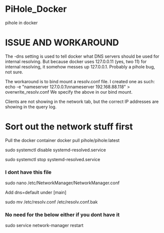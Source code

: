 # PiHole_Docker
pihole in docker
# ISSUE AND WORKAROUND
The -dns setting is used to tell docker what DNS servers should be used for internal resolving. But because docker uses 127.0.0.11 (yes, two 11) for internal resolving, it somehow messes up 127.0.0.1. Probably a pihole bug, not sure.

The workaround is to bind mount a resolv.conf file. I created one as such:
echo -e "nameserver 127.0.0.1\nnameserver 192.168.88.118" > overwrite_resolv.conf
We specify the above in our bind mount.

Clients are not showing in the network tab, but the correct IP addresses are showing in the query log.



# Sort out the network stuff first
Pull the docker container docker pull pihole/pihole:latest

sudo systemctl disable systemd-resolved.service

sudo systemctl stop systemd-resolved.service

### I dont have this file
sudo nano /etc/NetworkManager/NetworkManager.conf

Add dns=default under [main]

sudo mv /etc/resolv.conf /etc/resolv.conf.bak

### No need for the below either if you dont have it
sudo service network-manager restart
